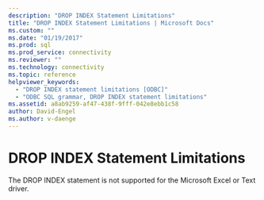 ```yaml
---
description: "DROP INDEX Statement Limitations"
title: "DROP INDEX Statement Limitations | Microsoft Docs"
ms.custom: ""
ms.date: "01/19/2017"
ms.prod: sql
ms.prod_service: connectivity
ms.reviewer: ""
ms.technology: connectivity
ms.topic: reference
helpviewer_keywords: 
  - "DROP INDEX statement limitations [ODBC]"
  - "ODBC SQL grammar, DROP INDEX statement limitations"
ms.assetid: a8ab9259-af47-438f-9fff-042e8ebb1c58
author: David-Engel
ms.author: v-daenge
---
```

# DROP INDEX Statement Limitations
The DROP INDEX statement is not supported for the Microsoft Excel or Text driver.
